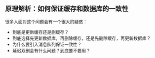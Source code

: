 ## 原理解析：如何保证缓存和数据库的一致性

很多人面对这个问题会有一个很大的疑惑：

- 到底是更新缓存还是删缓存？
- 到底选择先更新数据库，再删除缓存，还是先删除缓存，再更新数据库？
- 为什么要引入消息队列保证一致性？
- 延迟双删会有什么问题？到底要不要用？